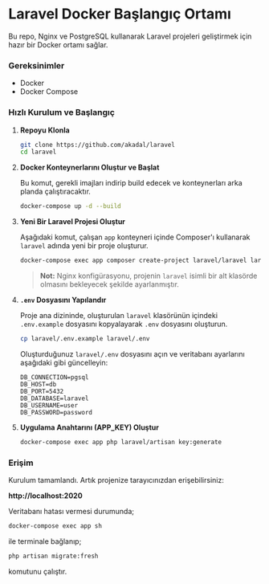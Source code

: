 # Laravel Docker Başlangıç Ortamı

Bu repo, Nginx ve PostgreSQL kullanarak Laravel projeleri geliştirmek için hazır bir Docker ortamı sağlar.

### Gereksinimler
- Docker
- Docker Compose

### Hızlı Kurulum ve Başlangıç

1.  **Repoyu Klonla**

    ```bash
    git clone https://github.com/akadal/laravel
    cd laravel
    ```

2.  **Docker Konteynerlarını Oluştur ve Başlat**

    Bu komut, gerekli imajları indirip build edecek ve konteynerları arka planda çalıştıracaktır.

    ```bash
    docker-compose up -d --build
    ```

3.  **Yeni Bir Laravel Projesi Oluştur**

    Aşağıdaki komut, çalışan `app` konteyneri içinde Composer'ı kullanarak `laravel` adında yeni bir proje oluşturur.

    ```bash
    docker-compose exec app composer create-project laravel/laravel laravel
    ```
    > **Not:** Nginx konfigürasyonu, projenin `laravel` isimli bir alt klasörde olmasını bekleyecek şekilde ayarlanmıştır.

4.  **`.env` Dosyasını Yapılandır**

    Proje ana dizininde, oluşturulan `laravel` klasörünün içindeki `.env.example` dosyasını kopyalayarak `.env` dosyasını oluşturun.

    ```bash
    cp laravel/.env.example laravel/.env
    ```

    Oluşturduğunuz `laravel/.env` dosyasını açın ve veritabanı ayarlarını aşağıdaki gibi güncelleyin:

    ```env
    DB_CONNECTION=pgsql
    DB_HOST=db
    DB_PORT=5432
    DB_DATABASE=laravel
    DB_USERNAME=user
    DB_PASSWORD=password
    ```

5.  **Uygulama Anahtarını (APP_KEY) Oluştur**

    ```bash
    docker-compose exec app php laravel/artisan key:generate
    ```

### Erişim

Kurulum tamamlandı. Artık projenize tarayıcınızdan erişebilirsiniz:

**http://localhost:2020**

Veritabanı hatası vermesi durumunda;

```bash
docker-compose exec app sh
```

ile terminale bağlanıp;

```bash
php artisan migrate:fresh
```
komutunu çalıştır.
